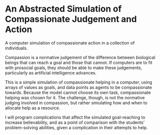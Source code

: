 # An Abstracted Simulation of Compassionate Judgement and Action
A computer simulation of compassionate action in a collection of individuals.

Compassion is a normative judgement of the difference between biological beings that can reach a goal and those that cannot.  If computers are to fit with prosocial goals, they should be able to make these judgements, particularly as artificial intelligence advances.

This is a simple simulation of compassionate helping in a computer, using arrays of values as goals, and data points as agents to be compassionate towards.  Because the model cannot choose its own task, compassionate helping was chosen for it.  The challenge, though, is not the normative judging involved in compassion, but rather simulating how and when to allocate help as a resource.

I will program complications that affect the simulated goal-reaching to increase believability, and as a point of comparison with the students’ problem-solving abilities, given a complication in their attempts to help.

